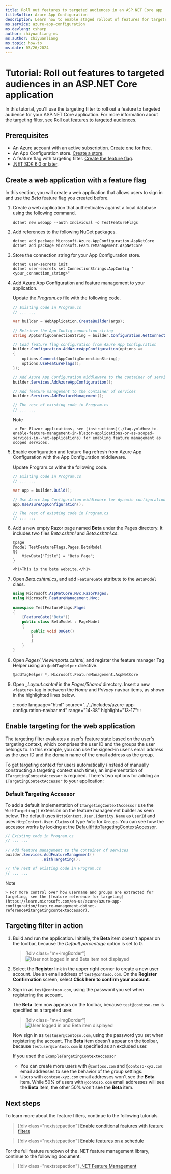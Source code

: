```yaml
---
title: Roll out features to targeted audiences in an ASP.NET Core app
titleSuffix: Azure App Configuration
description: Learn how to enable staged rollout of features for targeted audiences in an ASP.NET Core application.
ms.service: azure-app-configuration
ms.devlang: csharp
author: zhiyuanliang-ms
ms.author: zhiyuanliang
ms.topic: how-to
ms.date: 03/26/2024
---
```


# Tutorial: Roll out features to targeted audiences in an ASP.NET Core application

In this tutorial, you'll use the targeting filter to roll out a feature to targeted audience for your ASP.NET Core application. For more information about the targeting filter, see [Roll out features to targeted audiences](./howto-targetingfilter.md).

## Prerequisites

- An Azure account with an active subscription. [Create one for free](https://azure.microsoft.com/free/).
- An App Configuration store. [Create a store](./quickstart-azure-app-configuration-create.md#create-an-app-configuration-store).
- A feature flag with targeting filter. [Create the feature flag](./howto-targetingfilter.md).
- [.NET SDK 6.0 or later](https://dotnet.microsoft.com/download).

## Create a web application with a feature flag

In this section, you will create a web application that allows users to sign in and use the *Beta* feature flag you created before.

1. Create a web application that authenticates against a local database using the following command.

   ```dotnetcli
   dotnet new webapp --auth Individual -o TestFeatureFlags
   ```

1. Add references to the following NuGet packages.

    ```dotnetcli
    dotnet add package Microsoft.Azure.AppConfiguration.AspNetCore
    dotnet add package Microsoft.FeatureManagement.AspNetCore
    ```

1. Store the connection string for your App Configuration store.

    ```dotnetcli
    dotnet user-secrets init
    dotnet user-secrets set ConnectionStrings:AppConfig "<your_connection_string>"
    ```

1. Add Azure App Configuration and feature management to your application.

    Update the *Program.cs* file with the following code. 

    ``` C#
    // Existing code in Program.cs
    // ... ...

    var builder = WebApplication.CreateBuilder(args);

    // Retrieve the App Config connection string
    string AppConfigConnectionString = builder.Configuration.GetConnectionString("AppConfig") ?? throw new InvalidOperationException("Connection string 'AppConfig' not found."); ;

    // Load feature flag configuration from Azure App Configuration
    builder.Configuration.AddAzureAppConfiguration(options =>
    {
        options.Connect(AppConfigConnectionString);
        options.UseFeatureFlags();
    });

    // Add Azure App Configuration middleware to the container of services
    builder.Services.AddAzureAppConfiguration();

    // Add feature management to the container of services
    builder.Services.AddFeatureManagement();

    // The rest of existing code in Program.cs
    // ... ...
    ```

    > [!NOTE]
        > For Blazor applications, see [instructions](./faq.yml#how-to-enable-feature-management-in-blazor-applications-or-as-scoped-services-in--net-applications) for enabling feature management as scoped services.
    
1. Enable configuration and feature flag refresh from Azure App Configuration with the App Configuration middleware.

    Update Program.cs withe the following code.

    ``` C#
    // Existing code in Program.cs
    // ... ...
    
    var app = builder.Build();

    // Use Azure App Configuration middleware for dynamic configuration refresh
    app.UseAzureAppConfiguration();

    // The rest of existing code in Program.cs
    // ... ...
    ```

1. Add a new empty Razor page named **Beta** under the Pages directory. It includes two files *Beta.cshtml* and *Beta.cshtml.cs*.

    ``` cshtml
    @page
    @model TestFeatureFlags.Pages.BetaModel
    @{
        ViewData["Title"] = "Beta Page";
    }

    <h1>This is the beta website.</h1>
    ```

1. Open *Beta.cshtml.cs*, and add `FeatureGate` attribute to the `BetaModel` class.

    ``` C#
    using Microsoft.AspNetCore.Mvc.RazorPages;
    using Microsoft.FeatureManagement.Mvc;

    namespace TestFeatureFlags.Pages
    {
        [FeatureGate("Beta")]
        public class BetaModel : PageModel
        {
            public void OnGet()
            {
            }
        }
    }
    ```

1. Open *Pages/_ViewImports.cshtml*, and register the feature manager Tag Helper using an `@addTagHelper` directive.

    ``` cshtml
    @addTagHelper *, Microsoft.FeatureManagement.AspNetCore
    ```

1. Open *_Layout.cshtml* in the *Pages/Shared* directory. Insert a new `<feature>` tag in between the *Home* and *Privacy* navbar items, as shown in the highlighted lines below.

    :::code language="html" source="../../includes/azure-app-configuration-navbar.md" range="14-38" highlight="13-17":::

## Enable targeting for the web application

The targeting filter evaluates a user's feature state based on the user's targeting context, which comprises the user ID and the groups the user belongs to. In this example, you can use the signed-in user's email address as the user ID and the domain name of the email address as the group.

To get targeting context for users automatically (instead of manually constructing a targeting context each time), an implementation of `ITargetingContextAccessor` is required. There's two options for adding an `ITargetingContextAccessor` to your application:

### Default Targeting Accessor

To add a default implementation of `ITargetingContextAccessor` use the `WithTargeting()` extension on the feature management builder as seen below. The default uses `HttpContext.User.Identity.Name` as `UserId` and uses `HttpContext.User.Claims` of type `Role` for `Groups`. You can see how the accessor works by looking at the [DefaultHttpTargetingContextAccessor](https://github.com/microsoft/FeatureManagement-Dotnet/blob/main/src/Microsoft.FeatureManagement.AspNetCore/DefaultHttpTargetingContextAccessor.cs).

``` C#
// Existing code in Program.cs
// ... ...

// Add feature management to the container of services
builder.Services.AddFeatureManagement()
                .WithTargeting();

// The rest of existing code in Program.cs
// ... ...
```

> [!NOTE]
    > For more control over how username and groups are extracted for targeting, see the [feature reference for targeting](https://learn.microsoft.com/en-us/azure/azure-app-configuration/feature-management-dotnet-reference#itargetingcontextaccessor).

## Targeting filter in action

1. Build and run the application. Initially, the **Beta** item doesn't appear on the toolbar, because the _Default percentage_ option is set to 0.

    > [!div class="mx-imgBorder"]
    > ![User not logged in and Beta item not displayed](./media/feature-filters/beta-not-targeted-by-default.png)

1. Select the **Register** link in the upper right corner to create a new user account. Use an email address of `test@contoso.com`. On the **Register Confirmation** screen, select **Click here to confirm your account**.

1. Sign in as `test@contoso.com`, using the password you set when registering the account. 

    The **Beta** item now appears on the toolbar, because `test@contoso.com` is specified as a targeted user.

    > [!div class="mx-imgBorder"]
    > ![User logged in and Beta item displayed](./media/feature-filters/beta-targeted-by-user.png)

    Now sign in as `testuser@contoso.com`, using the password you set when registering the account. The **Beta** item doesn't appear on the toolbar, because `testuser@contoso.com` is specified as an excluded user.

    If you used the `ExampleTargetingContextAccessor`
    
    * You can create more users with `@contoso.com` and `@contoso-xyz.com` email addresses to see the behavior of the group settings.
    * Users with `contoso-xyz.com` email addresses won't see the **Beta** item. While 50% of users with `@contoso.com` email addresses will see the **Beta** item, the other 50% won't see the **Beta** item.

## Next steps

To learn more about the feature filters, continue to the following tutorials.

> [!div class="nextstepaction"]
> [Enable conditional features with feature filters](./howto-feature-filters.md)

> [!div class="nextstepaction"]
> [Enable features on a schedule](./howto-timewindow-filter-aspnet-core.md)

For the full feature rundown of the .NET feature management library, continue to the following document.

> [!div class="nextstepaction"]
> [.NET Feature Management](./feature-management-dotnet-reference.md)
